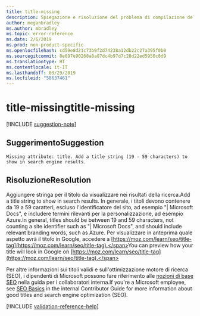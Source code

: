 ```yaml
---
title: title-missing
description: Spiegazione e risoluzione del problema di compilazione della documentazione title-missing
author: meganbradley
ms.author: mbradley
ms.topic: error-reference
ms.date: 2/6/2019
ms.prod: non-product-specific
ms.openlocfilehash: cd59e8d21c73b9f2d74238a12db22c27a395f0b0
ms.sourcegitcommit: 8e897e90268a8a87dc4b97d7c28d22ed5950c8d9
ms.translationtype: HT
ms.contentlocale: it-IT
ms.lasthandoff: 03/29/2019
ms.locfileid: "58637461"
---
```

# <a name="title-missing"></a><span data-ttu-id="d7277-103">title-missing</span><span class="sxs-lookup"><span data-stu-id="d7277-103">title-missing</span></span>

[!INCLUDE [suggestion-note](includes/suggestion-note.md)]

## <a name="suggestion"></a><span data-ttu-id="d7277-104">Suggerimento</span><span class="sxs-lookup"><span data-stu-id="d7277-104">Suggestion</span></span>

`Missing attribute: title. Add a title string (19 - 59 characters) to show in search engine results.`

## <a name="resolution"></a><span data-ttu-id="d7277-105">Risoluzione</span><span class="sxs-lookup"><span data-stu-id="d7277-105">Resolution</span></span>

<span data-ttu-id="d7277-106">Aggiungere stringa per il titolo da visualizzare nei risultati della ricerca.</span><span class="sxs-lookup"><span data-stu-id="d7277-106">Add a title string to show in search results.</span></span> <span data-ttu-id="d7277-107">In generale, i titoli devono contenere da 19 a 59 caratteri, escluso l'identificatore del sito, ad esempio "| Microsoft Docs", e includere termini rilevanti per la personalizzazione, ad esempio Azure.</span><span class="sxs-lookup"><span data-stu-id="d7277-107">In general, titles should be between 19 and 59 characters, not counting a site identifier such as "| Microsoft Docs", and should include relevant branding words, such as Azure.</span></span> <span data-ttu-id="d7277-108">Per visualizzare in anteprima quale aspetto avrà il titolo in Google, accedere a [https://moz.com/learn/seo/title-tag](https://moz.com/learn/seo/title-tag).</span><span class="sxs-lookup"><span data-stu-id="d7277-108">You can preview how your title will look in Google on [https://moz.com/learn/seo/title-tag](https://moz.com/learn/seo/title-tag).</span></span>

<span data-ttu-id="d7277-109">Per altre informazioni sui titoli validi e sull'ottimizzazione motore di ricerca (SEO), i dipendenti di Microsoft possono fare riferimento alle [nozioni di base SEO](https://review.docs.microsoft.com/en-us/help/contribute/contribute-how-to-write-seo-basics?branch=master) nella guida per i collaboratori interna.</span><span class="sxs-lookup"><span data-stu-id="d7277-109">If you're a Microsoft employee, see [SEO Basics](https://review.docs.microsoft.com/en-us/help/contribute/contribute-how-to-write-seo-basics?branch=master) in the internal Contributor Guide for more information about good titles and search engine optimization (SEO).</span></span>

[!INCLUDE [validation-reference-help](includes/validation-reference-help.md)]
